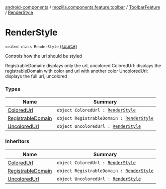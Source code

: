 [android-components](../../../index.md) / [mozilla.components.feature.toolbar](../../index.md) / [ToolbarFeature](../index.md) / [RenderStyle](./index.md)

# RenderStyle

`sealed class RenderStyle` [(source)](https://github.com/mozilla-mobile/android-components/blob/master/components/feature/toolbar/src/main/java/mozilla/components/feature/toolbar/ToolbarFeature.kt#L80)

Controls how the url should be styled

RegistrableDomain: displays only the url, uncolored
ColoredUrl: displays the registrableDomain with color and url with another color
UncoloredUrl: displays the full url, uncolored

### Types

| Name | Summary |
|---|---|
| [ColoredUrl](-colored-url.md) | `object ColoredUrl : `[`RenderStyle`](./index.md) |
| [RegistrableDomain](-registrable-domain.md) | `object RegistrableDomain : `[`RenderStyle`](./index.md) |
| [UncoloredUrl](-uncolored-url.md) | `object UncoloredUrl : `[`RenderStyle`](./index.md) |

### Inheritors

| Name | Summary |
|---|---|
| [ColoredUrl](-colored-url.md) | `object ColoredUrl : `[`RenderStyle`](./index.md) |
| [RegistrableDomain](-registrable-domain.md) | `object RegistrableDomain : `[`RenderStyle`](./index.md) |
| [UncoloredUrl](-uncolored-url.md) | `object UncoloredUrl : `[`RenderStyle`](./index.md) |
